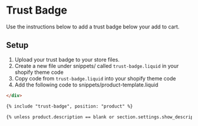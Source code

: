 # Trust Badge

Use the instructions below to add a trust badge below your add to cart.

## Setup
1. Upload your trust badge to your store files.
2. Create a new file under snippets/ called `trust-badge.liquid` in your shopify theme code
3. Copy code from `trust-badge.liquid` into your shopify theme code
2. Add the following code to snippets/product-template.liquid
``` html
</div>

{% include "trust-badge", position: "product" %}

{% unless product.description == blank or section.settings.show_description == false %}

```
